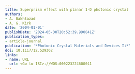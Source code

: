 ```yaml
---
title: Superprism effect with planar 1-D photonic crystal
authors:
- A. Bakhtazad
- A. G. Kirk
date: '2004-01-01'
publishDate: '2024-05-30T20:52:39.990041Z'
publication_types:
- article-journal
publication: '*Photonic Crystal Materials and Devices Ii*'
doi: 10.1117/12.529362
links:
- name: URL
  url: <Go to ISI>://WOS:000223224600041
---
```

